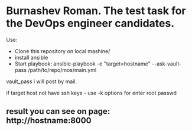 # Burnashev Roman. The test task for the DevOps engineer candidates.

Use:
* Clone this repository on local mashine/
* install ansible
* Start playbook:
ansible-playbook -e "target=hostname" --ask-vault-pass /path/to/repo/mos/main.yml

vault_pass i will post by mail.

if target host not have ssh keys - use -k options for enter root passwd

## result you can see on page: http://hostname:8000
